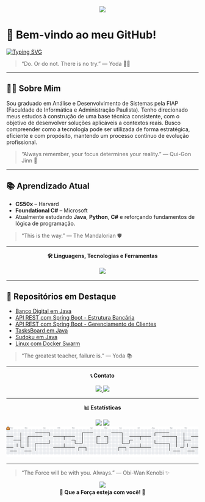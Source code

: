 <div align="center">
  <img height="215" src="https://media2.giphy.com/media/v1.Y2lkPTc5MGI3NjExNnNndGpreDFzYjgwbjM1OXYxam50OTdxNjAzMG1yc3lvOHk3MDNvaCZlcD12MV9pbnRlcm5hbF9naWZfYnlfaWQmY3Q9Zw/lIzAEoZEn571u/giphy.gif" />
</div>

# 🌌 Bem-vindo ao meu GitHub!
[![Typing SVG](https://readme-typing-svg.herokuapp.com?font=Orbitron&weight=700&size=19&duration=3000&pause=1000&color=FEDA4A&width=435&lines=Higor+Vilela+%7C+Jornada+Back-end)](https://git.io/typing-svg)

> “Do. Or do not. There is no try.” — Yoda 🧘‍♂️

---

## 👨‍💻 Sobre Mim 
Sou graduado em Análise e Desenvolvimento de Sistemas pela FIAP (Faculdade de Informática e Administração Paulista). Tenho direcionado meus estudos à construção de uma base técnica consistente, com o objetivo de desenvolver soluções aplicáveis a contextos reais.
Busco compreender como a tecnologia pode ser utilizada de forma estratégica, eficiente e com propósito, mantendo um processo contínuo de evolução profissional.
> “Always remember, your focus determines your reality.” — Qui-Gon Jinn 🔮

---

## 📚 Aprendizado Atual 

- **CS50x** – Harvard  
- **Foundational C#** – Microsoft  
- Atualmente estudando **Java**, **Python**, **C#** e reforçando fundamentos de lógica de programação.

> “This is the way.” — The Mandalorian 🛡️

---

<div align="center">
  <strong>🛠️ Linguagens, Tecnologias e Ferramentas </strong><br><br>
  <img src="https://skillicons.dev/icons?i=java,py,cs,spring,figma,mongodb,mysql" height="50" />
</div>

---

## 📂 Repositórios em Destaque 

- [Banco Digital em Java](https://github.com/higorv10/dio-banco-digital)
- [API REST com Spring Boot - Estrutura Bancária](https://github.com/higorv10/bank-api)
- [API REST com Spring Boot - Gerenciamento de Clientes](https://github.com/higorv10/clients-api)
- [TasksBoard em Java](https://github.com/higorv10/tasksboard)
- [Sudoku em Java](https://github.com/higorv10/sudoku)
- [Linux com Docker Swarm](https://github.com/higorv10/dio-docker-swarm)

> “The greatest teacher, failure is.” — Yoda 📚
---

<div align="center">
  <strong> 📞 Contato </strong><br><br>
  <a href="https://www.linkedin.com/in/higor-vilela10/" target="_blank">
    <img src="https://img.shields.io/static/v1?message=LinkedIn&logo=linkedin&label=&color=0077B5&logoColor=white&labelColor=&style=for-the-badge" height="40" />
  </a>
  <a href="mailto:4hv@protonmail.com" target="_blank">
    <img src="https://img.shields.io/static/v1?message=Email&logo=gmail&label=&color=6D4AFF&logoColor=white&labelColor=&style=for-the-badge" height="40" />
  </a>
</div>

---

<div align="center">
  <strong> 📊 Estatísticas </strong><br><br>
  <img src="https://github-readme-stats.vercel.app/api?username=higorv10&show_icons=true&theme=tokyonight&hide_border=true&count_private=true" height="180" />
  <img src="https://github-readme-stats.vercel.app/api/top-langs?username=higorv10&layout=compact&theme=tokyonight&hide_border=true&langs_count=6" height="180" />
</div>

<div align="center">
<picture>
  <source media="(prefers-color-scheme: dark)" srcset="https://raw.githubusercontent.com/higorv10/higorv10/output/pacman-contribution-graph-dark.svg">
  <source media="(prefers-color-scheme: light)" srcset="https://raw.githubusercontent.com/higorv10/higorv10/output/pacman-contribution-graph.svg">
  <img alt="pacman contribution graph" src="https://raw.githubusercontent.com/higorv10/higorv10/output/pacman-contribution-graph.svg">
</picture>
</div>

---

  > “The Force will be with you. Always.” — Obi-Wan Kenobi ✨
<div align="center">
  <img height="215" src="https://media0.giphy.com/media/v1.Y2lkPTc5MGI3NjExaXBhd3NpNnB6OTJiajBhMG50bHk0amc3bWYwZGp1N2t6ajludWNzMCZlcD12MV9pbnRlcm5hbF9naWZfYnlfaWQmY3Q9Zw/C54V1zCQx2LaXY88Xg/giphy.gif" />
</div>

<div align="center">
   <strong>🌌 Que a Força esteja com você! 🌌</strong>
</div>
